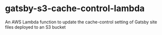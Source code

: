 # gatsby-s3-cache-control-lambda
An AWS Lambda function to update the cache-control setting of Gatsby site files deployed to an S3 bucket
